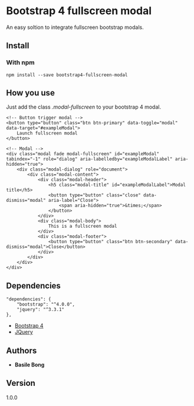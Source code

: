 # Bootstrap 4 fullscreen modal

An easy soltion to integrate fullscreen bootstrap modals.

## Install

### With npm

```
npm install --save bootstrap4-fullscreen-modal
```

## How you use

Just add the class *.modal-fullscreen* to your bootstrap 4 modal.

```
<!-- Button trigger modal -->
<button type="button" class="btn btn-primary" data-toggle="modal" data-target="#exampleModal">
    Launch fullscreen modal
</button>

<!-- Modal -->
<div class="modal fade modal-fullscreen" id="exampleModal" tabindex="-1" role="dialog" aria-labelledby="exampleModalLabel" aria-hidden="true">
    <div class="modal-dialog" role="document">
        <div class="modal-content">
            <div class="modal-header">
                <h5 class="modal-title" id="exampleModalLabel">Modal title</h5>
                <button type="button" class="close" data-dismiss="modal" aria-label="Close">
                    <span aria-hidden="true">&times;</span>
                </button>
            </div>
            <div class="modal-body">
                This is a fullscreen modal
            </div>
            <div class="modal-footer">
                <button type="button" class="btn btn-secondary" data-dismiss="modal">Close</button>
            </div>
        </div>
    </div>
</div>
```

## Dependencies

```
"dependencies": {
    "bootstrap": "^4.0.0",
    "jquery": "^3.3.1"
},
```

* [Bootstrap 4 ](https://getbootstrap.com/)
* [JQuery](https://jquery.com/) 

## Authors

* **Basile Bong** 

## Version

1.0.0
